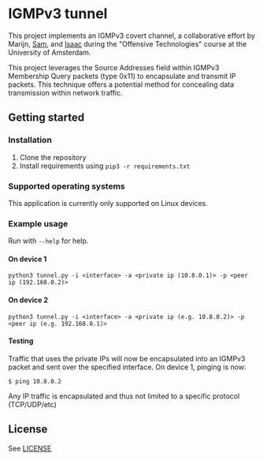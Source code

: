 # IGMPv3 tunnel
This project implements an IGMPv3 covert channel, a collaborative effort by Marijn, [Sam](https://github.com/samevans77), and [Isaac](https://github.com/izak0s) during the "Offensive Technologies" course at the University of Amsterdam.

This project leverages the Source Addresses field within IGMPv3 Membership Query packets (type 0x11) to encapsulate and transmit IP packets. This technique offers a potential method for concealing data transmission within network traffic.

## Getting started
### Installation
1. Clone the repository
2. Install requirements using `pip3 -r requirements.txt`

### Supported operating systems
This application is currently only supported on Linux devices.

### Example usage
Run with `--help` for help.

#### On device 1

    python3 tunnel.py -i <interface> -a <private ip (10.8.0.1)> -p <peer ip (192.168.0.2)>

#### On device 2

    python3 tunnel.py -i <interface> -a <private ip (e.g. 10.8.0.2)> -p <peer ip (e.g. 192.168.0.1)>

#### Testing
Traffic that uses the private IPs will now be encapsulated into an IGMPv3 packet and sent over the specified interface. On device 1, pinging is now:

    $ ping 10.8.0.2

Any IP traffic is encapsulated and thus not limited to a specific protocol (TCP/UDP/etc)

## License
See [LICENSE](LICENSE)